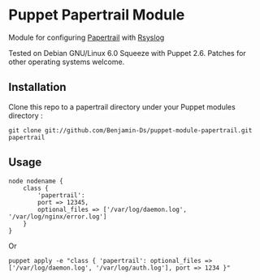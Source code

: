 # Puppet Papertrail Module

Module for configuring [Papertrail](https://papertrailapp.com/) with [Rsyslog](http://rsyslog.com/)

Tested on Debian GNU/Linux 6.0 Squeeze with Puppet 2.6. Patches for other operating systems welcome.

## Installation

Clone this repo to a papertrail directory under your Puppet modules directory :

    git clone git://github.com/Benjamin-Ds/puppet-module-papertrail.git papertrail

## Usage

    node nodename {
        class { 
            'papertrail': 
            port => 12345,
            optional_files => ['/var/log/daemon.log', '/var/log/nginx/error.log'] 
        }
    }

Or

    puppet apply -e "class { 'papertrail': optional_files => ['/var/log/daemon.log', '/var/log/auth.log'], port => 1234 }"
